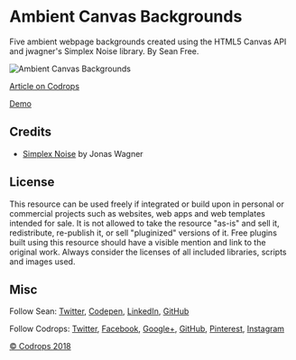 # Ambient Canvas Backgrounds

Five ambient webpage backgrounds created using the HTML5 Canvas API and jwagner's Simplex Noise library. By Sean Free.

![Ambient Canvas Backgrounds](https://tympanus.net/codrops/wp-content/uploads/2018/12/Ambient_featured.jpg)

[Article on Codrops](https://tympanus.net/codrops/?p=36743)

[Demo](http://tympanus.net/Development/AmbientCanvasBackgrounds/)

## Credits

- [Simplex Noise](https://github.com/jwagner/simplex-noise.js) by Jonas Wagner

## License
This resource can be used freely if integrated or build upon in personal or commercial projects such as websites, web apps and web templates intended for sale. It is not allowed to take the resource "as-is" and sell it, redistribute, re-publish it, or sell "pluginized" versions of it. Free plugins built using this resource should have a visible mention and link to the original work. Always consider the licenses of all included libraries, scripts and images used.

## Misc

Follow Sean: [Twitter](https://twitter.com/stolentext), [Codepen](https://codepen.io/seanfree/), [LinkedIn](https://www.linkedin.com/in/sean-free-501a8611b), [GitHub](https://github.com/SeanFree) 

Follow Codrops: [Twitter](http://www.twitter.com/codrops), [Facebook](http://www.facebook.com/codrops), [Google+](https://plus.google.com/101095823814290637419), [GitHub](https://github.com/codrops), [Pinterest](http://www.pinterest.com/codrops/), [Instagram](https://www.instagram.com/codropsss/)


[© Codrops 2018](http://www.codrops.com)





